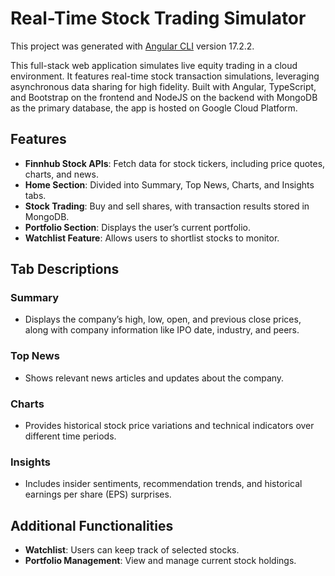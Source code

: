 # Real-Time Stock Trading Simulator

This project was generated with [Angular CLI](https://github.com/angular/angular-cli) version 17.2.2.

This full-stack web application simulates live equity trading in a cloud environment. It features real-time stock transaction simulations, leveraging asynchronous data sharing for high fidelity. Built with Angular, TypeScript, and Bootstrap on the frontend and NodeJS on the backend with MongoDB as the primary database, the app is hosted on Google Cloud Platform.

## Features
- **Finnhub Stock APIs**: Fetch data for stock tickers, including price quotes, charts, and news.
- **Home Section**: Divided into Summary, Top News, Charts, and Insights tabs.
- **Stock Trading**: Buy and sell shares, with transaction results stored in MongoDB.
- **Portfolio Section**: Displays the user’s current portfolio.
- **Watchlist Feature**: Allows users to shortlist stocks to monitor.

## Tab Descriptions

### Summary
- Displays the company’s high, low, open, and previous close prices, along with company information like IPO date, industry, and peers.

### Top News
- Shows relevant news articles and updates about the company.

### Charts
- Provides historical stock price variations and technical indicators over different time periods.

### Insights
- Includes insider sentiments, recommendation trends, and historical earnings per share (EPS) surprises.

## Additional Functionalities
- **Watchlist**: Users can keep track of selected stocks.
- **Portfolio Management**: View and manage current stock holdings.
